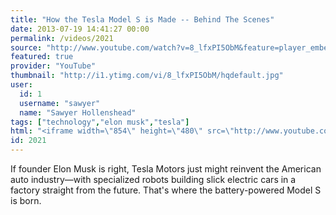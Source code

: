 ```yaml
---
title: "How the Tesla Model S is Made -- Behind The Scenes"
date: 2013-07-19 14:41:27 00:00
permalink: /videos/2021
source: "http://www.youtube.com/watch?v=8_lfxPI5ObM&feature=player_embedded"
featured: true
provider: "YouTube"
thumbnail: "http://i1.ytimg.com/vi/8_lfxPI5ObM/hqdefault.jpg"
user:
  id: 1
  username: "sawyer"
  name: "Sawyer Hollenshead"
tags: ["technology","elon musk","tesla"]
html: "<iframe width=\"854\" height=\"480\" src=\"http://www.youtube.com/embed/8_lfxPI5ObM?wmode=transparent&feature=oembed\" frameborder=\"0\" allowfullscreen></iframe>"
id: 2021
---
```


If founder Elon Musk is right, Tesla Motors just might reinvent the American auto industry—with specialized robots building slick electric cars in a factory straight from the future. That's where the battery-powered Model S is born.